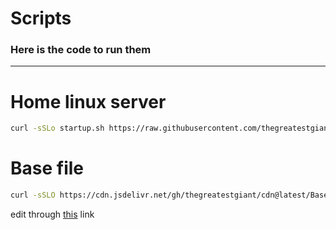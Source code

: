 # Scripts

### Here is the code to run them
---
# Home linux server 
```bash
curl -sSLo startup.sh https://raw.githubusercontent.com/thegreatestgiant/Scripts/main/startup.sh?token=GHSAT0AAAAAAB7BMODQO4XJKAEWGXXKYECQZASRHRQ; chmod +x startup.sh; ./startup.sh
```

# Base file
```bash
curl -sSLO https://cdn.jsdelivr.net/gh/thegreatestgiant/cdn@latest/Base.sh; chmod +x Base.sh
```
edit through [this](https://github.com/thegreatestgiant/cdn/edit/main/Base.sh) link
